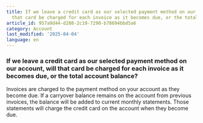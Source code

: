```yaml
---
title: If we leave a credit card as our selected payment method on our account, will
  that card be charged for each invoice as it becomes due, or the total account balance?
article_id: 957a9d44-d208-2c19-7290-b78694bbd5a6
category: Account
last_modified: '2025-04-04'
language: en
---
```


### If we leave a credit card as our selected payment method on our account, will that card be charged for each invoice as it becomes due, or the total account balance?
Invoices are charged to the payment method on your account as they become due. If a carryover balance remains on the account from previous invoices, the balance will be added to current monthly statements. Those statements will charge the credit card on the account when they become due.